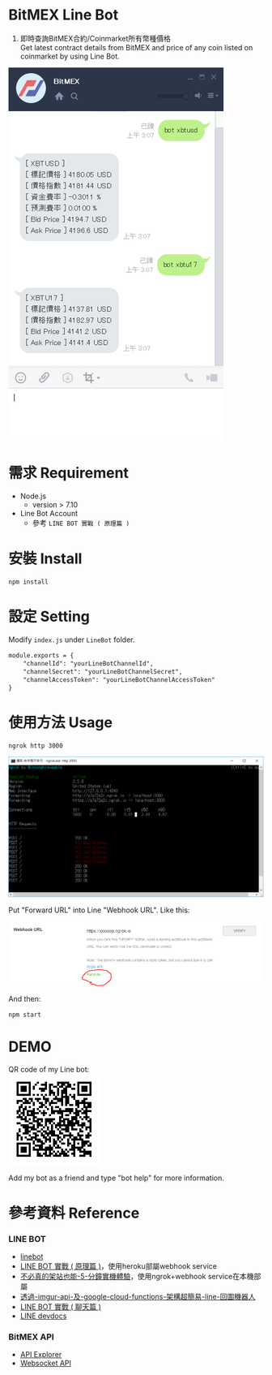 # BitMEX Line Bot
1. 即時查詢BitMEX合約/Coinmarket所有幣種價格<br/>
Get latest contract details from BitMEX and price of any coin listed on coinmarket by using Line Bot.<br/>

![](./pic/demo)

# 需求 Requirement
* Node.js 
    * version > 7.10
* Line Bot Account 
    * 參考 `LINE BOT 實戰 ( 原理篇 )`

# 安裝 Install
```shell
npm install
```

# 設定 Setting
Modify `index.js` under `LineBot` folder.  
```javascript=
module.exports = {
    "channelId": "yourLineBotChannelId",
    "channelSecret": "yourLineBotChannelSecret",
    "channelAccessToken": "yourLineBotChannelAccessToken"
}
```

# 使用方法 Usage

```shell=
ngrok http 3000
```
![](./pic/2-3)

Put "Forward URL" into Line "Webhook URL". Like this:

![](./pic/2-2)

And then:
```shell
npm start
```

# DEMO

QR code of my Line bot:<br/>
![](./pic/0pyMi1TFEu)

Add my bot as a friend and type "bot help" for more information.

# 參考資料 Reference

### LINE BOT
* [linebot](https://github.com/boybundit/linebot)
* [LINE BOT 實戰 ( 原理篇 )](http://www.oxxostudio.tw/articles/201701/line-bot.html)，使用heroku部屬webhook service
* [不必真的架站也能-5-分鐘實機體驗](https://simonhsu.blog/2017/01/25/不必真的架站也能-5-分鐘實機體驗-line-bot-message-api-應用-by-node-js-ngrok/)，使用ngrok+webhook service在本機部屬
* [透過-imgur-api-及-google-cloud-functions-架構超簡易-line-回圖機器人](https://simonhsu.blog/2017/04/06/透過-imgur-api-及-google-cloud-functions-架構超簡易-line-回圖機器人-連圖片流/)
* [LINE BOT 實戰 ( 聊天篇 )](http://www.oxxostudio.tw/articles/201701/line-bot-2.html)
* [LINE devdocs](https://devdocs.line.me/en/#webhook-event-object)
### BitMEX API
* [API Explorer](https://www.bitmex.com/api/explorer/)
* [Websocket API](https://www.bitmex.com/app/wsAPI)
